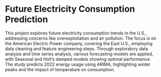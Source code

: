 # Future Electricity Consumption Prediction
This project explores future electricity consumption trends in the U.S., addressing concerns like overexploitation and air pollution. The focus is on the American Electric Power company, covering the East U.S., employing data cleaning and feature engineering steps. Through exploratory data analysis and time series analysis, various forecasting models are applied, with Seasonal and Holt’s damped models showing optimal performance. The study predicts 2022 energy usage using ARIMA, highlighting winter peaks and the impact of temperature on consumption.

#
